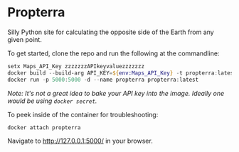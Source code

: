 # Propterra
Silly Python site for calculating the opposite side of the Earth from any given point.

To get started, clone the repo and run the following at the commandline:
```powershell
setx Maps_API_Key zzzzzzzAPIkeyvaluezzzzzzz
docker build --build-arg API_KEY=${env:Maps_API_Key} -t propterra:latest .
docker run -p 5000:5000 -d --name propterra propterra:latest
```
_Note: It's not a great idea to bake your API key into the image. Ideally one would be using ```docker secret```._

To peek inside of the container for troubleshooting:
```powershell
docker attach propterra
```
Navigate to http://127.0.0.1:5000/ in your browser.
